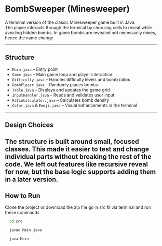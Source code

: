 # BombSweeper (Minesweeper)

A terminal version of the classic Minesweeper game built in Java.  
The player interacts through the terminal by choosing cells to reveal while avoiding hidden bombs.
In game bombs are revealed not necessarily mines, hence the name change 

---

## Structure

- `Main.java` – Entry point
- `Game.java` – Main game loop and player interaction
- `Difficulty.java` – Handles difficulty levels and bomb ratios
- `BombPlacer.java` – Randomly places bombs
- `Table.java` – Displays and updates the game grid
- `InputHandler.java` – Reads and validates user input
- `RatioCalculator.java` – Calculates bomb density
- `Color.java` & `Emoji.java` – Visual enhancements in the terminal

---

## Design Choices
The structure is built around small, focused classes.
This made it easier to test and change individual parts without breaking the rest of the code.
We left out features like recursive reveal for now, but the base logic supports adding them in a later version.
---

## How to Run
Clone the project or download the zip file
go in src fil via terminal and run these commands

```bash
  cd src
```
```bash
  javac Main.java
```
```bash
  java Main
```
